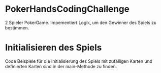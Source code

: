 # PokerHandsCodingChallenge
2 Spieler PokerGame. Impementiert Logik, um den Gewinner des Spiels zu bestimmen.

# Initialisieren des Spiels
Code Beispiele für die Initialisierung des Spiels mit zufälligen Karten und definierten Karten sind in der main-Methode zu finden.
